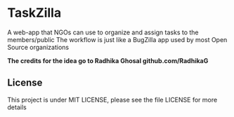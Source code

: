 # TaskZilla

A web-app that NGOs can use to organize and assign tasks to the members/public
The workflow is just like a BugZilla app used by most Open Source organizations

**The credits for the idea go to Radhika Ghosal github.com/RadhikaG**

## License

This project is under MIT LICENSE, please see the file LICENSE for more details
